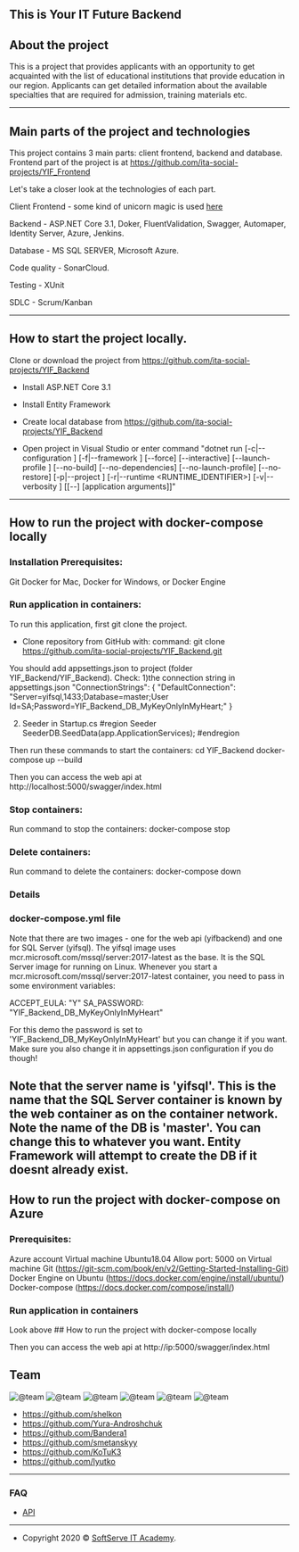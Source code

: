 ## This is Your IT Future Backend

## About the project

This is a project that provides applicants with an opportunity to get acquainted with the list of educational institutions that provide education in our region. Applicants can get detailed information about the available specialties that are required for admission, training materials etc.

---

## Main parts of the project and technologies

This project contains 3 main parts: client frontend, backend and database. Frontend part of the project is at https://github.com/ita-social-projects/YIF_Frontend

Let's take a closer look at the technologies of each part.

Client Frontend - some kind of unicorn magic is used [here](https://github.com/ita-social-projects/YIF_Frontend)

Backend - ASP.NET Core 3.1, Doker, FluentValidation, Swagger, Automaper, Identity Server, Azure, Jenkins.

Database - MS SQL SERVER, Microsoft Azure.

Code quality - SonarCloud.

Testing - XUnit

SDLC - Scrum/Kanban

---

## How to start the project locally.


Clone or download the project from https://github.com/ita-social-projects/YIF_Backend

* Install ASP.NET Core 3.1

* Install Entity Framework

* Create local database from https://github.com/ita-social-projects/YIF_Backend

* Open project in Visual Studio or enter command "dotnet run 
    [-c|--configuration <CONFIGURATION>] [-f|--framework <FRAMEWORK>]
    [--force] [--interactive] 
    [--launch-profile <NAME>] [--no-build]
    [--no-dependencies] [--no-launch-profile] 
    [--no-restore] [-p|--project <PATH>] 
    [-r|--runtime <RUNTIME_IDENTIFIER>] [-v|--verbosity <LEVEL>] 
    [[--] [application arguments]]"

---

## How to run the project with docker-compose locally

### Installation Prerequisites:
Git
Docker for Mac, Docker for Windows, or Docker Engine

### Run application in containers:
To run this application, first git clone the project.
* Clone repository from GitHub with:
command:
 git clone https://github.com/ita-social-projects/YIF_Backend.git

You should add appsettings.json to project (folder YIF_Backend/YIF_Backend). 
Check: 
1)the connection string in appsettings.json
"ConnectionStrings": {
    "DefaultConnection": "Server=yifsql,1433;Database=master;User Id=SA;Password=YIF_Backend_DB_MyKeyOnlyInMyHeart;"
  }
  
2) Seeder in Startup.cs
#region Seeder
SeederDB.SeedData(app.ApplicationServices);
#endregion

Then run these commands to start the containers:
 cd YIF_Backend
 docker-compose up --build

Then you can access the web api at http://localhost:5000/swagger/index.html

### Stop containers:
Run command to stop the containers:
 docker-compose stop
 
### Delete containers:
Run command to delete the containers:
 docker-compose down

### Details
### docker-compose.yml file
Note that there are two images - one for the web api (yifbackend) and one for SQL Server (yifsql). The yifsql image uses mcr.microsoft.com/mssql/server:2017-latest as the base. It is the SQL Server image for running on Linux. Whenever you start a mcr.microsoft.com/mssql/server:2017-latest container, you need to pass in some environment variables:

ACCEPT_EULA: "Y"
SA_PASSWORD: "YIF_Backend_DB_MyKeyOnlyInMyHeart" 

For this demo the password is set to 'YIF_Backend_DB_MyKeyOnlyInMyHeart' but you can change it if you want. Make sure you also change it in appsettings.json configuration if you do though!

Note that the server name is 'yifsql'. This is the name that the SQL Server container is known by the web container as on the container network. 
Note the name of the DB is 'master'. You can change this to whatever you want. Entity Framework will attempt to create the DB if it doesnt already exist.
---

## How to run the project with docker-compose on Azure

### Prerequisites:
Azure account
Virtual machine Ubuntu18.04
Allow port: 5000 on Virtual machine
Git (https://git-scm.com/book/en/v2/Getting-Started-Installing-Git)
Docker Engine on Ubuntu (https://docs.docker.com/engine/install/ubuntu/)
Docker-compose (https://docs.docker.com/compose/install/)

### Run application in containers
Look above ## How to run the project with docker-compose locally

Then you can access the web api at http://ip:5000/swagger/index.html

## Team

![@team](https://avatars.githubusercontent.com/u/34924839?s=460&u=c698ded4b7aa4c34491d39b76fb0b7d2436d26e6&v=4)
![@team](https://avatars.githubusercontent.com/u/42476974?s=460&u=b49aa4ca49046de0c87c82da6d48cc37ac08a170&v=4)
![@team](https://avatars.githubusercontent.com/u/44744677?s=460&u=0b6a5ad0c6e7712a53c4ff2c42a24e2aeb0c34a3&v=4)
![@team](https://avatars.githubusercontent.com/u/52170310?s=460&v=4)
![@team](https://avatars.githubusercontent.com/u/55939463?s=460&v=4)
![@team](https://avatars.githubusercontent.com/u/16308549?s=460&u=48b55feed8dad680a02c1633efff050ccfb1ebb2&v=4)

- https://github.com/shelkon
- https://github.com/Yura-Androshchuk
- https://github.com/Bandera1
- https://github.com/smetanskyy
- https://github.com/KoTuK3
- https://github.com/lyutko

---

### FAQ

- [API](https://drive.google.com/file/d/1f2wuhrevAdIz-Cs4wZ8GyCOvNELu0gXr/view?usp=sharing)

---

- Copyright 2020 © <a href="https://softserve.academy/" target="_blank"> SoftServe IT Academy</a>.
